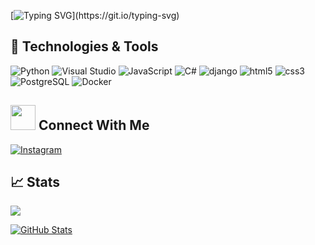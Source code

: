 

[![Typing SVG](https://readme-typing-svg.demolab.com?font=Fira+Code&pause=1000&color=ff69b4&multiline=true&width=435&height=60&lines=Hi+there%2C+I'm+Pedro+Cruz.;Web-Developer.)](https://git.io/typing-svg)


## 🔧 Technologies & Tools
<!-- OS -->
<!-- ![Linux](https://img.shields.io/badge/OS-Linux%20Manjaro-informational?style=flat&logo=linux&logoColor=white&color=ff69b4) -->
<!-- ![Windows](https://img.shields.io/badge/OS-Windows-informational?style=flat&logo=windows&logoColor=white&color=ff69b4) -->


![Python](https://img.shields.io/badge/Code-Python-informational?style=flat&logo=python&logoColor=white&color=ff69b4)
![Visual Studio](https://img.shields.io/badge/IDE-Visual%20Studio-informational?style=flat&logo=visual-studio&logoColor=white&color=ff69b4)
![JavaScript](https://img.shields.io/badge/logo-javascript-blue?logo=javascript)
![C#](https://img.shields.io/badge/Code-C%23-informational?style=flat&logo=c-sharp&logoColor=white&color=ff69b4)
![django](https://img.shields.io/badge/Tools-django-informational?style=flat&logo=django&logoColor=white&color=ff69b4x)
![html5](https://img.shields.io/badge/Code-html5-informational?style=flat&logo=html5&logoColor=white&color=ff69b4) 
![css3](https://img.shields.io/badge/Code-css3-informational?style=flat&logo=css3&logoColor=white&color=ff69b4)
![PostgreSQL](https://img.shields.io/badge/Tools-PostgreSQL-informational?style=flat&logo=postgresql&logoColor=white&color=ff69b4)
![Docker](https://img.shields.io/badge/Tools-Docker-informational?style=flat&logo=docker&logoColor=white&color=ff69b4)


## <img height="40" src="https://raw.githubusercontent.com/innng/innng/master/assets/kyubey.gif"/> Connect With Me
<!-- Contacts -->
[![Instagram](https://img.shields.io/badge/Instagram-%23E4405F.svg?style=flat&logo=Instagram&logoColor=white&color=C13584)](https://www.instagram.com/creed_67)
<!-- ![](https://img.shields.io/badge/Slack-4A154B?style=flat&logo=slack&logoColor=white&color=4A154B) -->

## &#x1f4c8; Stats
[![](https://www.codewars.com/users/M1troll/badges/micro)](https://www.codewars.com/users/BabyCreed)


<a href="https://github.com/M1troll/M1troll">
  <img align="center" src="https://github-readme-stats.vercel.app/api?username=byPedroCruzDev&show_icons=true&line_height=27&theme=radical" alt="GitHub Stats"/>
</a>
